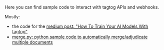 Here you can find sample code to interact with tagtog APIs and webhooks.

Mostly:

* the code for the [medium post: "How To Train Your AI Models With tagtog"](https://medium.com/@tagtog/how-to-train-your-ai-models-with-tagtog-5a2beaa12eb)
* [merge.py: python sample code to automatically merge/adjudicate multiple documents](merge.py)
